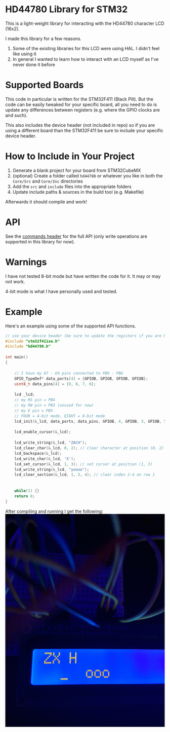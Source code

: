 # HD44780 Library for STM32
This is a light-weight library for interacting with the HD44780 character LCD (16x2).

I made this library for a few reasons.
1. Some of the existing libraries for this LCD were using HAL. I didn't feel like using it
2. In general I wanted to learn how to interact with an LCD myself as I've never done it before

# Supported Boards
This code in particular is written for the STM32F411 (Black Pill). But the code can be easily tweaked for your specific board, all you need to do is update any differences between registers (e.g. where the GPIO clocks are and such).

This also includes the device header (not included in repo) so if you are using a different board than the STM32F411 be sure to include your specific device header.

# How to Include in Your Project
1. Generate a blank project for your board from STM32CubeMX
2. (optional) Create a folder called `hd44780` or whatever you like in both the `Core/Src` and `Core/Inc` directories
3. Add the `src` and `include` files into the appropriate folders
4. Update include paths & sources in the build tool (e.g. Makefile)

Afterwards it should compile and work!

# API
See the [commands header](./include/commands/commands.h) for the full API (only write operations are supported in this library for now).

# Warnings
I have not tested 8-bit mode but have written the code for it. It may or may not work.

4-bit mode is what I have personally used and tested.

# Example
Here's an example using some of the supported API functions.

```c
// use your device header (be sure to update the registers if you are NOT using STM32F411)
#include "stm32f411xe.h"
#include "hd44780.h"

int main()
{
    
    // I have my D7 - D4 pins connected to PB9 - PB6
    GPIO_TypeDef* data_ports[4] = {GPIOB, GPIOB, GPIOB, GPIOB};
    uint8_t data_pins[4] = {9, 8, 7, 6};

    lcd _lcd;
    // my RS pin = PB4
    // my RW pin = PB3 (unused for now)
    // my E pin = PB5
    // FOUR = 4-bit mode, EIGHT = 8-bit mode
    lcd_init(&_lcd, data_ports, data_pins, GPIOB, 4, GPIOB, 3, GPIOB, 5, FOUR);
    
    lcd_enable_cursor(&_lcd);

    lcd_write_string(&_lcd, "ZACH");
    lcd_clear_char(&_lcd, 0, 2); // clear character at position (0, 2)
    lcd_backspace(&_lcd);
    lcd_write_char(&_lcd, 'X');
    lcd_set_cursor(&_lcd, 1, 3); // set cursor at position (1, 3)
    lcd_write_string(&_lcd, "yoooo");
    lcd_clear_section(&_lcd, 1, 2, 4); // clear index 2-4 on row 1


    while(1) {}
    return 0;
}
```

After compiling and running I get the following:
![](hd44780-example.jpg)